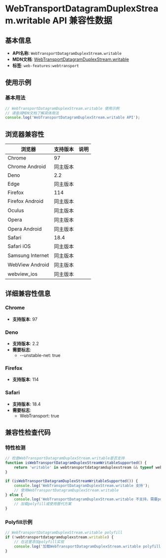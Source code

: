 # WebTransportDatagramDuplexStream.writable API 兼容性数据

## 基本信息

- **API名称**: `WebTransportDatagramDuplexStream.writable`
- **MDN文档**: [WebTransportDatagramDuplexStream.writable](https://developer.mozilla.org/docs/Web/API/WebTransportDatagramDuplexStream/writable)
- **标签**: `web-features:webtransport`

## 使用示例

### 基本用法

```javascript
// WebTransportDatagramDuplexStream.writable 使用示例
// 请查阅MDN文档了解具体用法
console.log('WebTransportDatagramDuplexStream.writable API');
```

## 浏览器兼容性

| 浏览器 | 支持版本 | 说明 |
|--------|----------|------|
| Chrome | 97 |  |
| Chrome Android | 同主版本 |  |
| Deno | 2.2 |  |
| Edge | 同主版本 |  |
| Firefox | 114 |  |
| Firefox Android | 同主版本 |  |
| Oculus | 同主版本 |  |
| Opera | 同主版本 |  |
| Opera Android | 同主版本 |  |
| Safari | 18.4 |  |
| Safari iOS | 同主版本 |  |
| Samsung Internet | 同主版本 |  |
| WebView Android | 同主版本 |  |
| webview_ios | 同主版本 |  |

## 详细兼容性信息

### Chrome

- **支持版本**: 97

### Deno

- **支持版本**: 2.2
- **需要标志**: 
  - --unstable-net: true

### Firefox

- **支持版本**: 114

### Safari

- **支持版本**: 18.4
- **需要标志**: 
  - WebTransport: true

## 兼容性检查代码

### 特性检测

```javascript
// 检查WebTransportDatagramDuplexStream.writable是否支持
function isWebTransportDatagramDuplexStreamWritableSupported() {
    return 'writable' in webtransportdatagramduplexstream && typeof webtransportdatagramduplexstream.writable === 'function';
}

if (isWebTransportDatagramDuplexStreamWritableSupported()) {
    console.log('WebTransportDatagramDuplexStream.writable 支持');
    // 使用WebTransportDatagramDuplexStream.writable
} else {
    console.log('WebTransportDatagramDuplexStream.writable 不支持，需要polyfill');
    // 加载polyfill或使用替代方案
}
```

### Polyfill示例

```javascript
// WebTransportDatagramDuplexStream.writable polyfill
if (!webtransportdatagramduplexstream.writable) {
    // 在这里添加polyfill实现
    console.log('加载WebTransportDatagramDuplexStream.writable polyfill');
}
```

